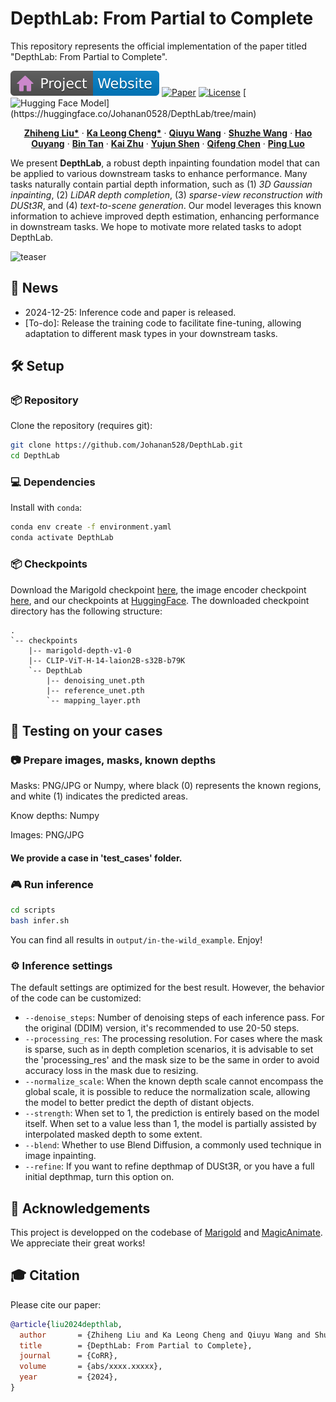 # DepthLab: From Partial to Complete

This repository represents the official implementation of the paper titled "DepthLab: From Partial to Complete".

[![Website](docs/badge-website.svg)](https://johanan528.github.io/depthlab_web/)
[![Paper](https://img.shields.io/badge/arXiv-PDF-b31b1b)](https://arxiv.org/abs/2412.18153)
[![License](https://img.shields.io/badge/License-Apache--2.0-929292)](https://www.apache.org/licenses/LICENSE-2.0)
[![Hugging Face Model](https://img.shields.io/badge/%F0%9F%A4%97%20Hugging%20Face-Spaces-blue')](https://huggingface.co/Johanan0528/DepthLab/tree/main)

<p align="center">
    <a href="https://johanan528.github.io/"><strong>Zhiheng Liu*</strong></a>
    ·
    <a href="https://felixcheng97.github.io/"><strong>Ka Leong Cheng*</strong></a>
    ·
    <a href="https://github.com/qiuyu96"><strong>Qiuyu Wang</strong></a>
    ·
    <a href="https://ffrivera0.github.io/"><strong>Shuzhe Wang</strong></a>
    ·
    <a href="https://ken-ouyang.github.io/"><strong>Hao Ouyang</strong></a>
    ·
    <a href="https://icetttb.github.io/"><strong>Bin Tan</strong></a>
    ·
    <a href="https://scholar.google.com/citations?user=Mo_2YsgAAAAJ&hl=zh-CN"><strong>Kai Zhu</strong></a>
    ·
    <a href="https://shenyujun.github.io/"><strong>Yujun Shen</strong></a>
    ·
    <a href="https://cqf.io/"><strong>Qifeng Chen</strong></a>
    ·
    <a href="http://luoping.me/"><strong>Ping Luo</strong></a>
    <br>
  </p>

We present **DepthLab**, a robust depth inpainting foundation model that can be applied to various downstream tasks to enhance performance. Many tasks naturally contain partial depth information, such as (1) *3D Gaussian inpainting*, (2) *LiDAR depth completion*, (3) *sparse-view reconstruction with DUSt3R*, and (4) *text-to-scene generation*. Our model leverages this known information to achieve improved depth estimation, enhancing performance in downstream tasks. We hope to motivate more related tasks to adopt DepthLab.

![teaser](docs/teaser_new.png)

## 📢 News
* 2024-12-25: Inference code and paper is released.
* [To-do]: Release the training code to facilitate fine-tuning, allowing adaptation to different mask types in your downstream tasks.

## 🛠️ Setup

### 📦 Repository

Clone the repository (requires git):

```bash
git clone https://github.com/Johanan528/DepthLab.git
cd DepthLab
```

### 💻 Dependencies

Install with `conda`: 
```bash
conda env create -f environment.yaml
conda activate DepthLab
```

### 📦 Checkpoints
Download the Marigold checkpoint [here](https://huggingface.co/prs-eth/marigold-depth-v1-0), the image encoder checkpoint [here](https://huggingface.co/laion/CLIP-ViT-H-14-laion2B-s32B-b79K), and our checkpoints at [HuggingFace](https://huggingface.co/Johanan0528/DepthLab/tree/main). The downloaded checkpoint directory has the following structure:
```
.
`-- checkpoints
    |-- marigold-depth-v1-0
    |-- CLIP-ViT-H-14-laion2B-s32B-b79K
    `-- DepthLab
        |-- denoising_unet.pth
        |-- reference_unet.pth
        `-- mapping_layer.pth
```

## 🏃 Testing on your cases

### 📷 Prepare images, masks, known depths
Masks: PNG/JPG or Numpy, where black (0) represents the known regions, and white (1) indicates the predicted areas.

Know depths: Numpy

Images: PNG/JPG

#### We provide a case in 'test_cases' folder.
### 🎮 Run inference

```bash
cd scripts
bash infer.sh
```

You can find all results in `output/in-the-wild_example`. Enjoy!

### ⚙️ Inference settings

The default settings are optimized for the best result. However, the behavior of the code can be customized:
  - `--denoise_steps`: Number of denoising steps of each inference pass. For the original (DDIM) version, it's recommended to use 20-50 steps.
  - `--processing_res`: The processing resolution. For cases where the mask is sparse, such as in depth completion scenarios, it is advisable to set the 'processing_res' and the mask size to be the same in order to avoid accuracy loss in the mask due to resizing.
  - `--normalize_scale`: When the known depth scale cannot encompass the global scale, it is possible to reduce the normalization scale, allowing the model to better predict the depth of distant objects.
  - `--strength`: When set to 1, the prediction is entirely based on the model itself. When set to a value less than 1, the model is partially assisted by interpolated masked depth to some extent.
  - `--blend`: Whether to use Blend Diffusion, a commonly used technique in image inpainting.
  - `--refine`: If you want to refine depthmap of DUSt3R, or you have a full initial depthmap, turn this option on.
## 🌺 Acknowledgements
This project is developped on the codebase of [Marigold](https://github.com/prs-eth/Marigold) and [MagicAnimate](https://github.com/magic-research/magic-animate). We appreciate their great works! 

## 🎓 Citation
Please cite our paper:
```bibtex
@article{liu2024depthlab,
  author       = {Zhiheng Liu and Ka Leong Cheng and Qiuyu Wang and Shuzhe Wang and Hao Ouyang and Bin Tan and Kai Zhu and Yujun Shen and Qifeng Chen and Ping Luo},
  title        = {DepthLab: From Partial to Complete},
  journal      = {CoRR},
  volume       = {abs/xxxx.xxxxx},
  year         = {2024},
}
```
